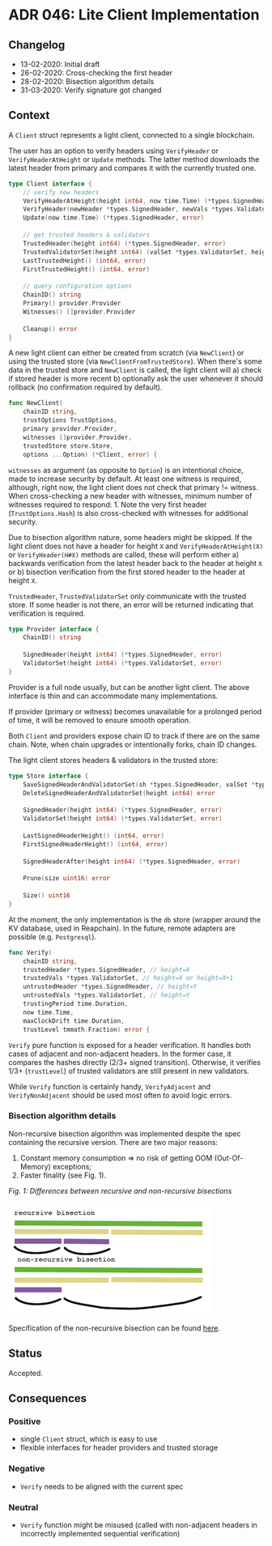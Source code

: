# ADR 046: Lite Client Implementation

## Changelog
* 13-02-2020: Initial draft
* 26-02-2020: Cross-checking the first header
* 28-02-2020: Bisection algorithm details
* 31-03-2020: Verify signature got changed

## Context

A `Client` struct represents a light client, connected to a single blockchain.

The user has an option to verify headers using `VerifyHeader` or
`VerifyHeaderAtHeight` or `Update` methods. The latter method downloads the
latest header from primary and compares it with the currently trusted one.

```go
type Client interface {
	// verify new headers
	VerifyHeaderAtHeight(height int64, now time.Time) (*types.SignedHeader, error)
	VerifyHeader(newHeader *types.SignedHeader, newVals *types.ValidatorSet, now time.Time) error
	Update(now time.Time) (*types.SignedHeader, error)

	// get trusted headers & validators
	TrustedHeader(height int64) (*types.SignedHeader, error)
	TrustedValidatorSet(height int64) (valSet *types.ValidatorSet, heightUsed int64, err error)
	LastTrustedHeight() (int64, error)
	FirstTrustedHeight() (int64, error)

	// query configuration options
	ChainID() string
	Primary() provider.Provider
	Witnesses() []provider.Provider

	Cleanup() error
}
```

A new light client can either be created from scratch (via `NewClient`) or
using the trusted store (via `NewClientFromTrustedStore`). When there's some
data in the trusted store and `NewClient` is called, the light client will a)
check if stored header is more recent b) optionally ask the user whenever it
should rollback (no confirmation required by default).

```go
func NewClient(
	chainID string,
	trustOptions TrustOptions,
	primary provider.Provider,
	witnesses []provider.Provider,
	trustedStore store.Store,
	options ...Option) (*Client, error) {
```

`witnesses` as argument (as opposite to `Option`) is an intentional choice,
made to increase security by default. At least one witness is required,
although, right now, the light client does not check that primary != witness.
When cross-checking a new header with witnesses, minimum number of witnesses
required to respond: 1. Note the very first header (`TrustOptions.Hash`) is
also cross-checked with witnesses for additional security.

Due to bisection algorithm nature, some headers might be skipped. If the light
client does not have a header for height `X` and `VerifyHeaderAtHeight(X)` or
`VerifyHeader(H#X)` methods are called, these will perform either a) backwards
verification from the latest header back to the header at height `X` or b)
bisection verification from the first stored header to the header at height `X`.

`TrustedHeader`, `TrustedValidatorSet` only communicate with the trusted store.
If some header is not there, an error will be returned indicating that
verification is required.

```go
type Provider interface {
	ChainID() string

	SignedHeader(height int64) (*types.SignedHeader, error)
	ValidatorSet(height int64) (*types.ValidatorSet, error)
}
```

Provider is a full node usually, but can be another light client. The above
interface is thin and can accommodate many implementations.

If provider (primary or witness) becomes unavailable for a prolonged period of
time, it will be removed to ensure smooth operation.

Both `Client` and providers expose chain ID to track if there are on the same
chain. Note, when chain upgrades or intentionally forks, chain ID changes.

The light client stores headers & validators in the trusted store:

```go
type Store interface {
	SaveSignedHeaderAndValidatorSet(sh *types.SignedHeader, valSet *types.ValidatorSet) error
	DeleteSignedHeaderAndValidatorSet(height int64) error

	SignedHeader(height int64) (*types.SignedHeader, error)
	ValidatorSet(height int64) (*types.ValidatorSet, error)

	LastSignedHeaderHeight() (int64, error)
	FirstSignedHeaderHeight() (int64, error)

	SignedHeaderAfter(height int64) (*types.SignedHeader, error)

	Prune(size uint16) error

	Size() uint16
}
```

At the moment, the only implementation is the `db` store (wrapper around the KV
database, used in Reapchain). In the future, remote adapters are possible
(e.g. `Postgresql`).

```go
func Verify(
	chainID string,
	trustedHeader *types.SignedHeader, // height=X
	trustedVals *types.ValidatorSet, // height=X or height=X+1
	untrustedHeader *types.SignedHeader, // height=Y
	untrustedVals *types.ValidatorSet, // height=Y
	trustingPeriod time.Duration,
	now time.Time,
	maxClockDrift time.Duration,
	trustLevel tmmath.Fraction) error {
```

`Verify` pure function is exposed for a header verification. It handles both
cases of adjacent and non-adjacent headers. In the former case, it compares the
hashes directly (2/3+ signed transition). Otherwise, it verifies 1/3+
(`trustLevel`) of trusted validators are still present in new validators.

While `Verify` function is certainly handy, `VerifyAdjacent` and
`VerifyNonAdjacent` should be used most often to avoid logic errors.

### Bisection algorithm details

Non-recursive bisection algorithm was implemented despite the spec containing
the recursive version. There are two major reasons:

1) Constant memory consumption => no risk of getting OOM (Out-Of-Memory) exceptions;
2) Faster finality (see Fig. 1).

_Fig. 1: Differences between recursive and non-recursive bisections_

![Fig. 1](./img/adr-046-fig1.png)

Specification of the non-recursive bisection can be found
[here](https://github.com/reapchain/spec/blob/zm_non-recursive-verification/spec/consensus/light-client/non-recursive-verification.md).

## Status

Accepted.

## Consequences

### Positive

* single `Client` struct, which is easy to use
* flexible interfaces for header providers and trusted storage

### Negative

* `Verify` needs to be aligned with the current spec

### Neutral

* `Verify` function might be misused (called with non-adjacent headers in
  incorrectly implemented sequential verification)
